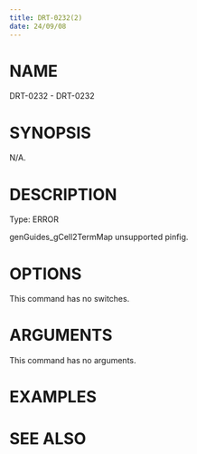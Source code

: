 ```yaml
---
title: DRT-0232(2)
date: 24/09/08
---
```


# NAME

DRT-0232 - DRT-0232

# SYNOPSIS

N/A.

# DESCRIPTION

Type: ERROR

genGuides_gCell2TermMap unsupported pinfig.

# OPTIONS

This command has no switches.

# ARGUMENTS

This command has no arguments.

# EXAMPLES

# SEE ALSO
